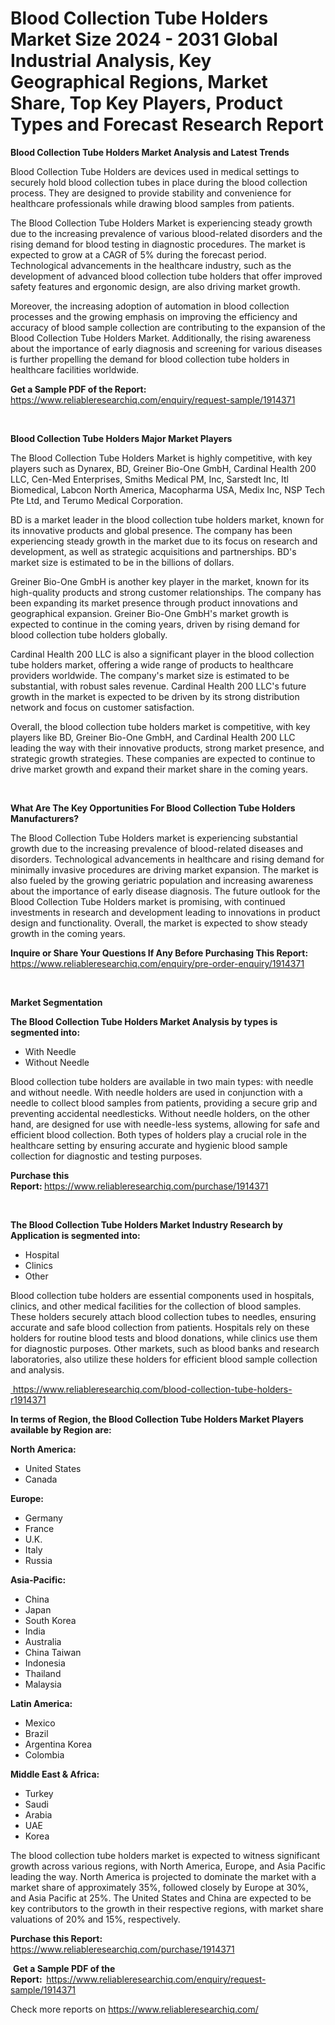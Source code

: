 <p><h1>Blood Collection Tube Holders Market Size 2024 - 2031 Global Industrial Analysis, Key Geographical Regions, Market Share, Top Key Players, Product Types and Forecast Research Report</h1></p><p><strong>Blood Collection Tube Holders Market Analysis and Latest Trends</strong></p>
<p><p>Blood Collection Tube Holders are devices used in medical settings to securely hold blood collection tubes in place during the blood collection process. They are designed to provide stability and convenience for healthcare professionals while drawing blood samples from patients.</p><p>The Blood Collection Tube Holders Market is experiencing steady growth due to the increasing prevalence of various blood-related disorders and the rising demand for blood testing in diagnostic procedures. The market is expected to grow at a CAGR of 5% during the forecast period. Technological advancements in the healthcare industry, such as the development of advanced blood collection tube holders that offer improved safety features and ergonomic design, are also driving market growth.</p><p>Moreover, the increasing adoption of automation in blood collection processes and the growing emphasis on improving the efficiency and accuracy of blood sample collection are contributing to the expansion of the Blood Collection Tube Holders Market. Additionally, the rising awareness about the importance of early diagnosis and screening for various diseases is further propelling the demand for blood collection tube holders in healthcare facilities worldwide.</p></p>
<p><strong>Get a Sample PDF of the Report:&nbsp;</strong> <a href="https://www.reliableresearchiq.com/enquiry/request-sample/1914371">https://www.reliableresearchiq.com/enquiry/request-sample/1914371</a></p>
<p>&nbsp;</p>
<p><strong>Blood Collection Tube Holders Major Market Players</strong></p>
<p><p>The Blood Collection Tube Holders Market is highly competitive, with key players such as Dynarex, BD, Greiner Bio-One GmbH, Cardinal Health 200 LLC, Cen-Med Enterprises, Smiths Medical PM, Inc, Sarstedt Inc, Itl Biomedical, Labcon North America, Macopharma USA, Medix Inc, NSP Tech Pte Ltd, and Terumo Medical Corporation. </p><p>BD is a market leader in the blood collection tube holders market, known for its innovative products and global presence. The company has been experiencing steady growth in the market due to its focus on research and development, as well as strategic acquisitions and partnerships. BD's market size is estimated to be in the billions of dollars.</p><p>Greiner Bio-One GmbH is another key player in the market, known for its high-quality products and strong customer relationships. The company has been expanding its market presence through product innovations and geographical expansion. Greiner Bio-One GmbH's market growth is expected to continue in the coming years, driven by rising demand for blood collection tube holders globally.</p><p>Cardinal Health 200 LLC is also a significant player in the blood collection tube holders market, offering a wide range of products to healthcare providers worldwide. The company's market size is estimated to be substantial, with robust sales revenue. Cardinal Health 200 LLC's future growth in the market is expected to be driven by its strong distribution network and focus on customer satisfaction.</p><p>Overall, the blood collection tube holders market is competitive, with key players like BD, Greiner Bio-One GmbH, and Cardinal Health 200 LLC leading the way with their innovative products, strong market presence, and strategic growth strategies. These companies are expected to continue to drive market growth and expand their market share in the coming years.</p></p>
<p>&nbsp;</p>
<p><strong>What Are The Key Opportunities For Blood Collection Tube Holders Manufacturers?</strong></p>
<p><p>The Blood Collection Tube Holders market is experiencing substantial growth due to the increasing prevalence of blood-related diseases and disorders. Technological advancements in healthcare and rising demand for minimally invasive procedures are driving market expansion. The market is also fueled by the growing geriatric population and increasing awareness about the importance of early disease diagnosis. The future outlook for the Blood Collection Tube Holders market is promising, with continued investments in research and development leading to innovations in product design and functionality. Overall, the market is expected to show steady growth in the coming years.</p></p>
<p><strong>Inquire or Share Your Questions If Any Before Purchasing This Report:</strong> <a href="https://www.reliableresearchiq.com/enquiry/pre-order-enquiry/1914371">https://www.reliableresearchiq.com/enquiry/pre-order-enquiry/1914371</a></p>
<p>&nbsp;</p>
<p><strong>Market Segmentation</strong></p>
<p><strong>The Blood Collection Tube Holders Market Analysis by types is segmented into:</strong></p>
<p><ul><li>With Needle</li><li>Without Needle</li></ul></p>
<p><p>Blood collection tube holders are available in two main types: with needle and without needle. With needle holders are used in conjunction with a needle to collect blood samples from patients, providing a secure grip and preventing accidental needlesticks. Without needle holders, on the other hand, are designed for use with needle-less systems, allowing for safe and efficient blood collection. Both types of holders play a crucial role in the healthcare setting by ensuring accurate and hygienic blood sample collection for diagnostic and testing purposes.</p></p>
<p><strong>Purchase this Report:&nbsp;</strong><a href="https://www.reliableresearchiq.com/purchase/1914371">https://www.reliableresearchiq.com/purchase/1914371</a></p>
<p>&nbsp;</p>
<p><strong>The Blood Collection Tube Holders Market Industry Research by Application is segmented into:</strong></p>
<p><ul><li>Hospital</li><li>Clinics</li><li>Other</li></ul></p>
<p><p>Blood collection tube holders are essential components used in hospitals, clinics, and other medical facilities for the collection of blood samples. These holders securely attach blood collection tubes to needles, ensuring accurate and safe blood collection from patients. Hospitals rely on these holders for routine blood tests and blood donations, while clinics use them for diagnostic purposes. Other markets, such as blood banks and research laboratories, also utilize these holders for efficient blood sample collection and analysis.</p></p>
<p><a href="https://www.reliableresearchiq.com/blood-collection-tube-holders-r1914371">&nbsp;https://www.reliableresearchiq.com/blood-collection-tube-holders-r1914371</a></p>
<p><strong>In terms of Region, the Blood Collection Tube Holders Market Players available by Region are:</strong></p>
<p>
    <p> <strong> North America: </strong>
        <ul>
            <li>United States</li>
            <li>Canada</li>
        </ul>
        </p> 
    <p> <strong> Europe: </strong>
        <ul>
            <li>Germany</li>
            <li>France</li>
            <li>U.K.</li>
            <li>Italy</li>
            <li>Russia</li>
        </ul>
        </p> 
    <p> <strong> Asia-Pacific: </strong>
        <ul>
            <li>China</li>
            <li>Japan</li>
            <li>South Korea</li>
            <li>India</li>
            <li>Australia</li>
            <li>China Taiwan</li>
            <li>Indonesia</li>
            <li>Thailand</li>
            <li>Malaysia</li>
        </ul>
        </p> 
    <p> <strong> Latin America: </strong>
        <ul>
            <li>Mexico</li>
            <li>Brazil</li>
            <li>Argentina Korea</li>
            <li>Colombia</li>
        </ul>
        </p> 
    <p> <strong> Middle East & Africa: </strong>
        <ul>
            <li>Turkey</li>
            <li>Saudi</li>
            <li>Arabia</li>
            <li>UAE</li>
            <li>Korea</li>
        </ul>
    </p>
    </p>
<p><p>The blood collection tube holders market is expected to witness significant growth across various regions, with North America, Europe, and Asia Pacific leading the way. North America is projected to dominate the market with a market share of approximately 35%, followed closely by Europe at 30%, and Asia Pacific at 25%. The United States and China are expected to be key contributors to the growth in their respective regions, with market share valuations of 20% and 15%, respectively.</p></p>
<p><strong>Purchase this Report: </strong><a href="https://www.reliableresearchiq.com/purchase/1914371">https://www.reliableresearchiq.com/purchase/1914371</a></p>
<p>&nbsp;<strong>Get a Sample PDF of the Report:&nbsp;&nbsp;</strong><a href="https://www.reliableresearchiq.com/enquiry/request-sample/1914371">https://www.reliableresearchiq.com/enquiry/request-sample/1914371</a></p>
<p><strong></strong></p>
<p>Check more reports on <a href="https://www.reliableresearchiq.com/">https://www.reliableresearchiq.com/</a></p>